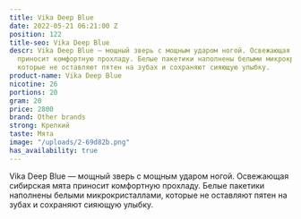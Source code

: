 ```yaml
---
title: Vika Deep Blue
date: 2022-05-21 06:21:00 Z
position: 122
title-seo: Vika Deep Blue
descr: Vika Deep Blue — мощный зверь с мощным ударом ногой. Освежающая сибирская мята
  приносит комфортную прохладу. Белые пакетики наполнены белыми микрокристаллами,
  которые не оставляют пятен на зубах и сохраняют сияющую улыбку.
product-name: Vika Deep Blue
nicotine: 26
portions: 20
gram: 20
price: 2800
brand: Other brands
strong: Крепкий
taste: Мята
image: "/uploads/2-69d82b.png"
has_availability: true
---
```


Vika Deep Blue — мощный зверь с мощным ударом ногой. Освежающая сибирская мята приносит комфортную прохладу. Белые пакетики наполнены белыми микрокристаллами, которые не оставляют пятен на зубах и сохраняют сияющую улыбку.